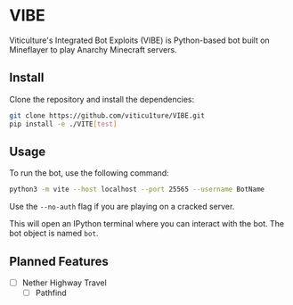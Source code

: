 # VIBE
Viticulture's Integrated Bot Exploits (VIBE) is Python-based bot built on Mineflayer to play Anarchy Minecraft servers.

## Install 
Clone the repository and install the dependencies:
```bash
git clone https://github.com/viticu1ture/VIBE.git
pip install -e ./VITE[test]
```

## Usage
To run the bot, use the following command:
```bash
python3 -m vite --host localhost --port 25565 --username BotName
```

Use the `--no-auth` flag if you are playing on a cracked server. 

This will open an IPython terminal where you can interact with the bot.
The bot object is named `bot`.


## Planned Features
- [ ] Nether Highway Travel
  - [ ] Pathfind 